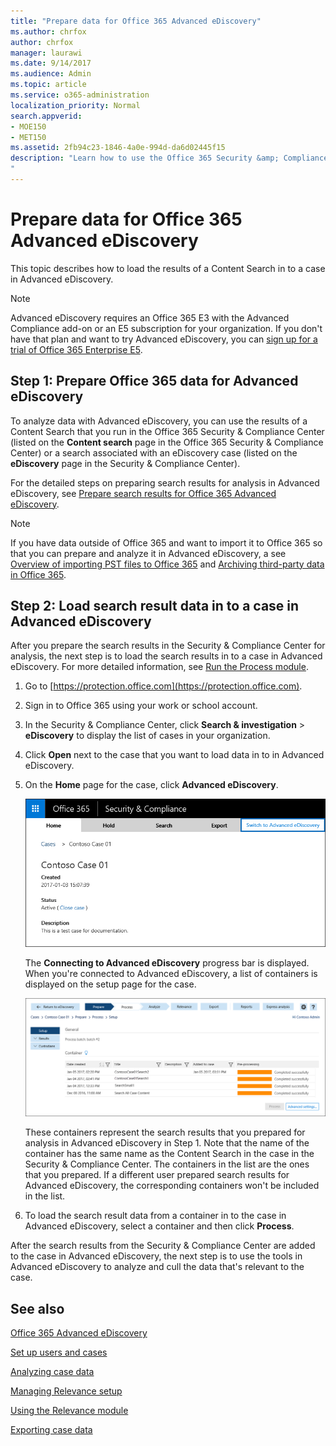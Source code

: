 ```yaml
---
title: "Prepare data for Office 365 Advanced eDiscovery"
ms.author: chrfox
author: chrfox
manager: laurawi
ms.date: 9/14/2017
ms.audience: Admin
ms.topic: article
ms.service: o365-administration
localization_priority: Normal
search.appverid: 
- MOE150
- MET150
ms.assetid: 2fb94c23-1846-4a0e-994d-da6d02445f15
description: "Learn how to use the Office 365 Security &amp; Compliance Center to prepare Office 365 data for analysis with Office 365 Advanced eDiscovery.
"
---
```


# Prepare data for Office 365 Advanced eDiscovery

This topic describes how to load the results of a Content Search in to a case in Advanced eDiscovery. 
  
> [!NOTE]
> Advanced eDiscovery requires an Office 365 E3 with the Advanced Compliance add-on or an E5 subscription for your organization. If you don't have that plan and want to try Advanced eDiscovery, you can [sign up for a trial of Office 365 Enterprise E5](https://go.microsoft.com/fwlink/p/?LinkID=698279). 
  
## Step 1: Prepare Office 365 data for Advanced eDiscovery

To analyze data with Advanced eDiscovery, you can use the results of a Content Search that you run in the Office 365 Security &amp; Compliance Center (listed on the **Content search** page in the Office 365 Security &amp; Compliance Center) or a search associated with an eDiscovery case (listed on the **eDiscovery** page in the Security &amp; Compliance Center). 
  
For the detailed steps on preparing search results for analysis in Advanced eDiscovery, see [Prepare search results for Office 365 Advanced eDiscovery](prepare-search-results-for-advanced-ediscovery.md).
  
> [!NOTE]
> If you have data outside of Office 365 and want to import it to Office 365 so that you can prepare and analyze it in Advanced eDiscovery, a see [Overview of importing PST files to Office 365](https://support.office.com/article/ba688e0a-0fcb-4bd7-8e57-2b669564ea84) and [Archiving third-party data in Office 365](https://go.microsoft.com/fwlink/p/?linkid=716918). 
  
## Step 2: Load search result data in to a case in Advanced eDiscovery

After you prepare the search results in the Security &amp; Compliance Center for analysis, the next step is to load the search results in to a case in Advanced eDiscovery. For more detailed information, see [Run the Process module](run-the-process-module-in-advanced-ediscovery.md).
  
1. Go to [https://protection.office.com](https://protection.office.com).
    
2. Sign in to Office 365 using your work or school account.
    
3. In the Security &amp; Compliance Center, click **Search &amp; investigation** \> **eDiscovery** to display the list of cases in your organization. 
    
4. Click **Open** next to the case that you want to load data in to in Advanced eDiscovery. 
    
5. On the **Home** page for the case, click **Advanced eDiscovery**. 
    
    ![Click Switch to Advanced eDiscovery to open the case in Advanced eDiscovery](media/8e34ba23-62e3-4e68-a530-b6ece39b54be.png)
  
    The **Connecting to Advanced eDiscovery** progress bar is displayed. When you're connected to Advanced eDiscovery, a list of containers is displayed on the setup page for the case. 
    
    ![The case is displayed in Advanced eDiscovery](media/8036e152-70dc-4bb7-9379-61c1ed8326b4.png)
  
     These containers represent the search results that you prepared for analysis in Advanced eDiscovery in Step 1. Note that the name of the container has the same name as the Content Search in the case in the Security &amp; Compliance Center. The containers in the list are the ones that you prepared. If a different user prepared search results for Advanced eDiscovery, the corresponding containers won't be included in the list. 
    
6. To load the search result data from a container in to the case in Advanced eDiscovery, select a container and then click **Process**.
    
After the search results from the Security &amp; Compliance Center are added to the case in Advanced eDiscovery, the next step is to use the tools in Advanced eDiscovery to analyze and cull the data that's relevant to the case. 
  
## See also

[Office 365 Advanced eDiscovery](office-365-advanced-ediscovery.md)
  
[Set up users and cases](set-up-users-and-cases-in-advanced-ediscovery.md)
  
[Analyzing case data](analyze-case-data-with-advanced-ediscovery.md)
  
[Managing Relevance setup](manage-relevance-setup-in-advanced-ediscovery.md)
  
[Using the Relevance module](use-relevance-in-advanced-ediscovery.md)
  
[Exporting case data](export-case-data-in-advanced-ediscovery.md)

